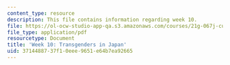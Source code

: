 ```yaml
---
content_type: resource
description: This file contains information regarding week 10.
file: https://ol-ocw-studio-app-qa.s3.amazonaws.com/courses/21g-067j-cultural-performances-of-asia-fall-2005/3714488737f10eee9651e64b7ea92665_MIT21G_067JF05_dis_qs10.pdf
file_type: application/pdf
resourcetype: Document
title: 'Week 10: Transgenders in Japan'
uid: 37144887-37f1-0eee-9651-e64b7ea92665
---
```

